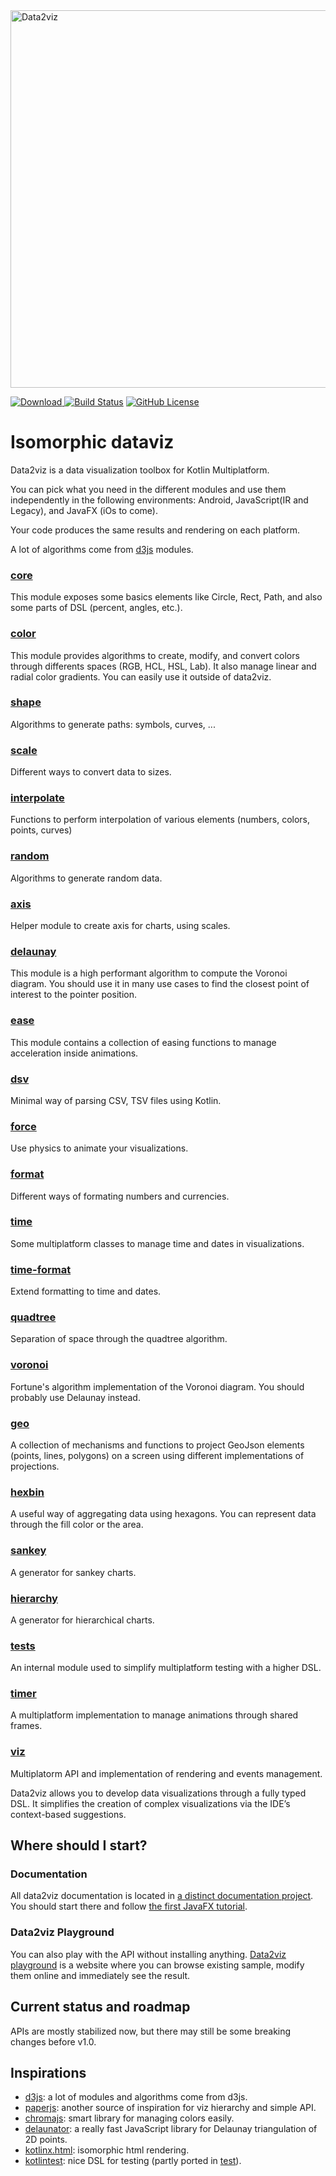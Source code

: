 <img src="http://data2viz.io/images/identity/d2v-logo-no-gradient-lg-no-marge@2.png" alt="Data2viz" width="604" style="max-width:100%;">


[![Download](https://api.bintray.com/packages/data2viz/data2viz/data2viz/images/download.svg) ](https://bintray.com/data2viz/data2viz/data2viz/_latestVersion)
[![Build Status](https://travis-ci.org/data2viz/data2viz.svg?branch=master)](https://travis-ci.org/data2viz/data2viz)
[![GitHub License](https://img.shields.io/badge/license-Apache%20License%202.0-blue.svg?style=flat)](http://www.apache.org/licenses/LICENSE-2.0) 
# Isomorphic dataviz

Data2viz is a data visualization toolbox for Kotlin Multiplatform.

You can pick what you need in the different modules and use them independently in the following environments: Android, JavaScript(IR and Legacy), and JavaFX (iOs to come). 

Your code produces the same results and rendering on each platform.

A lot of algorithms come from [d3js](https://github.com/d3/d3) modules.

### [core](https://github.com/data2viz/data2viz/tree/master/core)
This module exposes some basics elements like Circle, Rect, Path, and also some parts of DSL (percent, angles, etc.).

### [color](https://github.com/data2viz/data2viz/tree/master/color)
This module provides algorithms to create, modify, and convert colors through differents spaces (RGB, HCL, HSL, Lab). It also manage linear and radial color gradients. You can easily use it outside of data2viz. 

### [shape](https://github.com/data2viz/data2viz/tree/master/shape)
Algorithms to generate paths: symbols, curves, ...

### [scale](https://github.com/data2viz/data2viz/tree/master/scale)
Different ways to convert data to sizes.

### [interpolate](https://github.com/data2viz/data2viz/tree/master/interpolate)
Functions to perform interpolation of various elements (numbers, colors, points, curves)

### [random](https://github.com/data2viz/data2viz/tree/master/random)
Algorithms to generate random data.

### [axis](https://github.com/data2viz/data2viz/tree/master/axis)
Helper module to create axis for charts, using scales. 

### [delaunay](https://github.com/data2viz/data2viz/tree/master/delaunay)
This module is a high performant algorithm to compute the Voronoi diagram. You should use it in many use cases to find the closest point of interest to the pointer position. 

### [ease](https://github.com/data2viz/data2viz/tree/master/ease)
This module contains a collection of easing functions to manage acceleration inside animations.

### [dsv](https://github.com/data2viz/data2viz/tree/master/dsv)
Minimal way of parsing CSV, TSV files using Kotlin.

### [force](https://github.com/data2viz/data2viz/tree/master/force)
Use physics to animate your visualizations.

### [format](https://github.com/data2viz/data2viz/tree/master/format)
Different ways of formating numbers and currencies.

### [time](https://github.com/data2viz/data2viz/tree/master/time)
Some multiplatform classes to manage time and dates in visualizations.

### [time-format](https://github.com/data2viz/data2viz/tree/master/time-format)
Extend formatting to time and dates.

### [quadtree](https://github.com/data2viz/data2viz/tree/master/quadtree)
Separation of space through the quadtree algorithm.

### [voronoi](https://github.com/data2viz/data2viz/tree/master/voronoi)
Fortune's algorithm implementation of the Voronoi diagram. You should probably use Delaunay instead.

### [geo](https://github.com/data2viz/data2viz/tree/master/geo)
A collection of mechanisms and functions to project GeoJson elements (points, lines, polygons) on a screen using different implementations of projections.

### [hexbin](https://github.com/data2viz/data2viz/tree/master/hexbin)
A useful way of aggregating data using hexagons. You can represent data through the fill color or the area.

### [sankey](https://github.com/data2viz/data2viz/tree/master/sankey)
A generator for sankey charts.

### [hierarchy](https://github.com/data2viz/data2viz/tree/master/hierarchy)
A generator for hierarchical charts.

### [tests](https://github.com/data2viz/data2viz/tree/master/tests)
An internal module used to simplify multiplatform testing with a higher DSL.

### [timer](https://github.com/data2viz/data2viz/tree/master/timer)
A multiplatform implementation to manage animations through shared frames.

### [viz](https://github.com/data2viz/data2viz/tree/master/viz)
Multiplatorm API and implementation of rendering and events management.


Data2viz allows you to develop data visualizations through a fully typed DSL. It simplifies the creation of complex
 visualizations via the IDE’s context-based suggestions.
 
## Where should I start?

### Documentation

All data2viz documentation is located in 
[a distinct documentation project](https://github.com/data2viz/data2viz-docs). 
You should start there and follow 
[the first JavaFX tutorial](https://github.com/data2viz/data2viz-docs/blob/master/tutorials/barchart-jfx/javafx-bar-chart.md).

### Data2viz Playground

You can also play with the API without installing anything. 
[Data2viz playground](https://play.data2viz.io/) is a website where 
you can browse existing sample, modify them online and immediately 
see the result. 


## Current status and roadmap

APIs are mostly stabilized now, but there may still be some breaking changes before v1.0.


## Inspirations
 - [d3js](https://github.com/d3/d3): a lot of modules and algorithms come from d3js.
 - [paperjs](https://github.com/paperjs/paper.js): another source of inspiration for viz hierarchy and simple API.
 - [chromajs](https://github.com/gka/chroma.js): smart library for managing colors easily.
 - [delaunator](https://github.com/mapbox/delaunator): a really fast JavaScript library for Delaunay triangulation of 2D points.
 - [kotlinx.html](https://github.com/Kotlin/kotlinx.html): isomorphic html rendering.
 - [kotlintest](https://github.com/kotlintest/kotlintest): nice DSL for testing (partly ported in [test](tests)).
 
